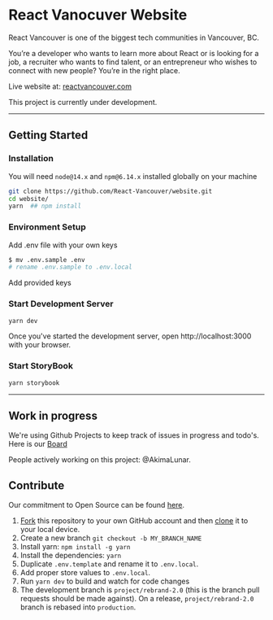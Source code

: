 # React Vanocuver Website

React Vancouver is one of the biggest tech communities in Vancouver, BC.

You’re a developer who wants to learn more about React or is looking for a job, a recruiter who wants to find talent, or an entrepreneur who wishes to connect with new people? You’re in the right place.

Live website at: [reactvancouver.com](https://reactvancouver.com/)

This project is currently under development.

---

## Getting Started

### Installation

You will need `node@14.x` and `npm@6.14.x` installed globally on your machine

```bash
git clone https://github.com/React-Vancouver/website.git
cd website/
yarn  ## npm install
```

### Environment Setup

Add .env file with your own keys

```bash
$ mv .env.sample .env
# rename .env.sample to .env.local
```

Add provided keys

### Start Development Server

```bash
yarn dev
```

Once you've started the development server, open http://localhost:3000 with your browser.

### Start StoryBook

```bash
yarn storybook
```

---

## Work in progress

We're using Github Projects to keep track of issues in progress and todo's. Here is our
[Board](https://github.com/orgs/React-Vancouver/projects)

People actively working on this project: @AkimaLunar.

## Contribute

Our commitment to Open Source can be found [here](https://github.com/React-Vancouver/website).

1. [Fork](https://help.github.com/articles/fork-a-repo/) this repository to your own GitHub account and then [clone](https://help.github.com/articles/cloning-a-repository/) it to your local device.
2. Create a new branch `git checkout -b MY_BRANCH_NAME`
3. Install yarn: `npm install -g yarn`
4. Install the dependencies: `yarn`
5. Duplicate `.env.template` and rename it to `.env.local`.
6. Add proper store values to `.env.local`.
7. Run `yarn dev` to build and watch for code changes
8. The development branch is `project/rebrand-2.0` (this is the branch pull requests should be made against).
   On a release, `project/rebrand-2.0` branch is rebased into `production`.
